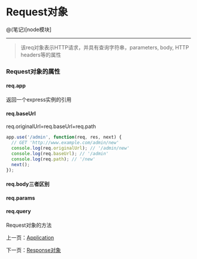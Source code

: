# Request对象

@(笔记)[node模块]

-------------------
> 该req对象表示HTTP请求，并具有查询字符串，parameters, body, HTTP headers等的属性

### Request对象的属性

#### req.app
返回一个express实例的引用

#### req.baseUrl
req.originalUrl=req.baseUrl+req.path

```js
app.use('/admin', function(req, res, next) {
  // GET 'http://www.example.com/admin/new'
  console.log(req.originalUrl); // '/admin/new'
  console.log(req.baseUrl); // '/admin'
  console.log(req.path); // '/new'
  next();
});
```
#### req.body三者区别
#### req.params
#### req.query

Request对象的方法




上一页：[Application](https://github.com/lhywell/book/tree/master/express4.x/1.1README.md)

下一页：[Response对象](https://github.com/lhywell/book/blob/master/express4.x/1.3README.md)